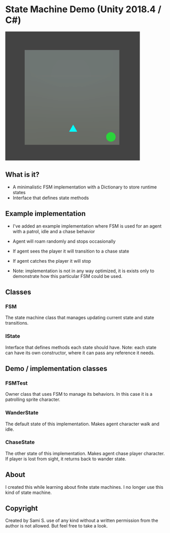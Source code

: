 # State Machine Demo (Unity 2018.4 / C#)

![State machine demo](/doc/fsm_patrol.gif)


## What is it?

* A minimalistic FSM implementation with a Dictionary to store runtime states 
* Interface that defines state methods

## Example implementation

* I've added an example implementation where FSM is used for an agent with a patrol, idle and a chase behavior

* Agent will roam randomly and stops occasionally

* If agent sees the player it will transition to a chase state

* If agent catches the player it will stop

* Note: implementation is not in any way optimized, it is exists only to demonstrate how this particular FSM could be used.


## Classes

### FSM
The state machine class that manages updating current state and state transitions.

### IState
Interface that defines methods each state should have. Note: each state can have its own constructor, where it can pass any reference it needs.


## Demo / implementation classes

### FSMTest
Owner class that uses FSM to manage its behaviors. In this case it is a patrolling sprite character.

### WanderState
The default state of this implementation. Makes agent character walk and idle.

### ChaseState
The other state of this implementation. Makes agent chase player character. If player is lost from sight, it returns back to wander state.



## About
I created this while learning about finite state machines. I no longer use this kind of state machine.


## Copyright 
Created by Sami S. use of any kind without a written permission from the author is not allowed. But feel free to take a look.
